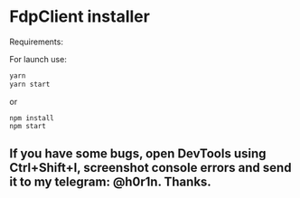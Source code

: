 # FdpClient installer

Requirements:



For launch use:
```sh
yarn
yarn start
```
or
```
npm install
npm start
```

## If you have some bugs, open DevTools using Ctrl+Shift+I, screenshot console errors and send it to my telegram: @h0r1n. Thanks.
